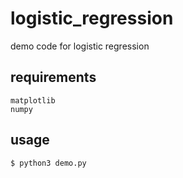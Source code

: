 # logistic_regression
demo code for logistic regression

## requirements 
```
matplotlib
numpy
```
## usage  

```python 
$ python3 demo.py
```


